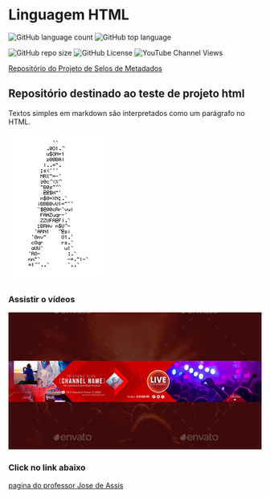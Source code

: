 # Linguagem HTML
![GitHub language count](https://img.shields.io/github/languages/count/Oliver-prg/html)
![GitHub top language](https://img.shields.io/github/languages/top/Oliver-prg/html)

![GitHub repo size](https://img.shields.io/github/repo-size/Oliver-prg/html)
![GitHub License](https://img.shields.io/github/license/Oliver-prg/html)
![YouTube Channel Views](https://img.shields.io/youtube/channel/views/UCySbdH4Tt_l5W4gQJrNqm-Q?label=Channel%20Prof%20Jose%20de%20Assis)

[Repositório do Projeto de Selos de Metadados](https://shields.io/)


## Repositório destinado ao teste de projeto html
Textos simples em markdown são interpretados como um parágrafo no HTML.

![homem letra](https://github.com/Oliver-prg/html/blob/main/homem%20letra.gif)

### Assistir o vídeos

[![Video Youtube](https://github.com/Oliver-prg/html/blob/main/Channerl-Youtube-Banner.jpg)](https://youtu.be/T70t3mDiwvg?si=UlyziWKSpNhYvXV9 "Curso GIT e GITHUB - Personalizando o README.md com markdown ")


### Click no link abaixo
[pagina do professor Jose de Assis](https://github.com/professorjosedeassis)
